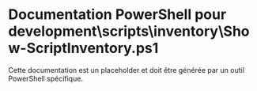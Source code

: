 # Documentation PowerShell pour development\scripts\inventory\Show-ScriptInventory.ps1

Cette documentation est un placeholder et doit être générée par un outil PowerShell spécifique.
